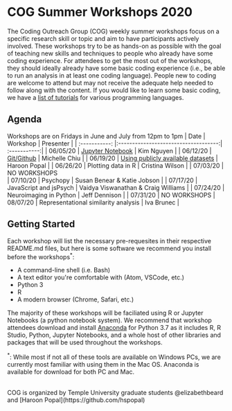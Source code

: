 # COG Summer Workshops 2020
The Coding Outreach Group (COG) weekly summer workshops focus on a specific research skill or topic and aim to have participants actively involved. These workshops try to be as hands-on as possible with the goal of teaching new skills and techniques to people who already have some coding experience. For attendees to get the most out of the workshops, they should ideally already have some basic coding experience (i.e., be able to run an analysis in at least one coding language). People new to coding are welcome to attend but may not receive the adequate help needed to follow along with the content. If you would like to learn some basic coding, we have a [list of tutorials](https://github.com/TU-Coding-Outreach-Group/Tutorials/blob/master/index.md) for various programming languages.

## Agenda
Workshops are on Fridays in June and July from 12pm to 1pm
| Date        | Workshop                             | Presenter  |
| :-----------: |:------------------------------------:| :-----------:|
| 06/05/20    | [Jupyter Notebook](https://github.com/TU-Coding-Outreach-Group/cog_summer_workshops_2020/tree/master/jupyter-notebook)                       | Kim Nguyen |
| 06/12/20    | [Git/Github](https://github.com/TU-Coding-Outreach-Group/cog_summer_workshops_2020/tree/master/git-github)                             | Michelle Chiu |
| 06/19/20    | [Using publicly available datasets](https://github.com/TU-Coding-Outreach-Group/cog_summer_workshops_2020/tree/master/open-access-datasets)      | Haroon Popal |
| 06/26/20    | Plotting data in R                     | Cristina Wilson |
| 07/03/20    | NO WORKSHOPS                           
| 07/10/20    | Psychopy                               | Susan Benear & Katie Jobson |
| 07/17/20    | JavaScript and jsPsych                 | Vaidya Viswanathan & Craig Williams |
| 07/24/20    | Neuroimaging in Python                 | Jeff Dennison |
| 07/31/20    | NO WORKSHOPS
| 08/07/20    | Representational similarity analysis   | Iva Brunec |

## Getting Started
Each workshop will list the necessary pre-requesites in their respective README.md files, but here is some software we recommend you install before the workshops<sup>*</sup>:
- A command-line shell (i.e. Bash)
- A text editor you're comfortable with (Atom, VSCode, etc.)
- Python 3
- R
- A modern browser (Chrome, Safari, etc.)

The majority of these workshops will be faciliated using R or Jupyter Notebooks (a python notebook system). We recommend that workshop attendees download and install [Anaconda](https://www.anaconda.com/products/individual) for Python 3.7 as it includes R, R Studio, Python, Jupyter Notebooks, and a whole host of other libraries and packages that will be used throughout the workshops.

<sup>*</sup>: While most if not all of these tools are available on Windows PCs, we are currently most familiar with using them in the Mac OS. Anaconda is available for download for both PC and Mac.

<br>
COG is organized by Temple University graduate students @elizabethbeard and [Haroon Popal](https://github.com/hspopal) 
